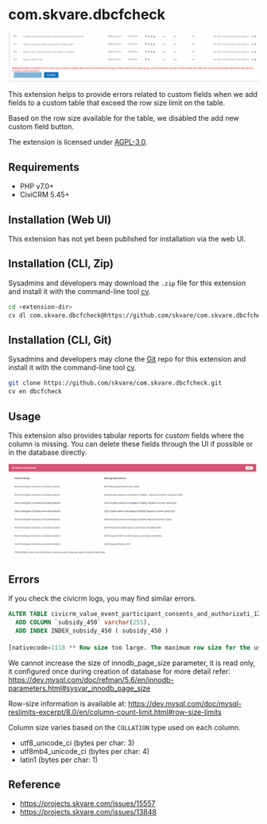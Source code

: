 # com.skvare.dbcfcheck

![Screenshot](/images/screenshot_2.png)

This extension helps to provide errors related to custom fields when we add
 fields to a custom table that exceed the row size limit on the table.

Based on the row size available for the table, we disabled the add new
custom field button.

The extension is licensed under [AGPL-3.0](LICENSE.txt).

## Requirements

* PHP v7.0+
* CiviCRM 5.45+

## Installation (Web UI)

This extension has not yet been published for installation via the web UI.

## Installation (CLI, Zip)

Sysadmins and developers may download the `.zip` file for this extension and
install it with the command-line tool [cv](https://github.com/civicrm/cv).

```bash
cd <extension-dir>
cv dl com.skvare.dbcfcheck@https://github.com/skvare/com.skvare.dbcfcheck/archive/master.zip
```

## Installation (CLI, Git)

Sysadmins and developers may clone the [Git](https://en.wikipedia.org/wiki/Git) repo for this extension and
install it with the command-line tool [cv](https://github.com/civicrm/cv).

```bash
git clone https://github.com/skvare/com.skvare.dbcfcheck.git
cv en dbcfcheck
```

## Usage
This extension also provides tabular reports for custom fields where the column is
missing. You can delete these fields through the UI if possible or in the
database directly.

![Screenshot](/images/screenshot_1.png)

## Errors

If you check the civicrm logs, you may find similar errors.
```sql
ALTER TABLE civicrm_value_event_participant_consents_and_authorizati_12
  ADD COLUMN `subsidy_450` varchar(255),
  ADD INDEX INDEX_subsidy_450 ( subsidy_450 )

[nativecode=1118 ** Row size too large. The maximum row size for the used table type, not counting BLOBs, is 65535. This includes storage overhead, check the manual. You have to change some columns to TEXT or BLOBs]
```
We cannot increase the size  of innodb_page_size parameter, it is read only, it configured once during creation of database for more detail refer:
https://dev.mysql.com/doc/refman/5.6/en/innodb-parameters.html#sysvar_innodb_page_size

Row-size information is available at: https://dev.mysql.com/doc/mysql-reslimits-excerpt/8.0/en/column-count-limit.html#row-size-limits

Column size varies based on the `COLLATION` type used on each column.
* utf8_unicode_ci (bytes per char: 3)
* utf8mb4_unicode_ci (bytes per char: 4)
* latin1 (bytes per char: 1)

## Reference
* https://projects.skvare.com/issues/15557
* https://projects.skvare.com/issues/13848
